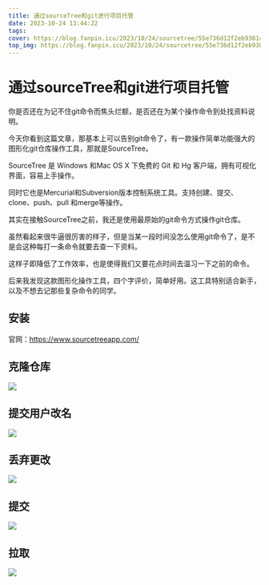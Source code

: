 ```yaml
---
title: 通过sourceTree和git进行项目托管
date: 2023-10-24 13:44:22
tags:
cover: https://blog.fanpin.icu/2023/10/24/sourcetree/55e736d12f2eb938142ce56bc616b232e4dd6f65.webp
top_img: https://blog.fanpin.icu/2023/10/24/sourcetree/55e736d12f2eb938142ce56bc616b232e4dd6f65.webp
---
```

# 通过sourceTree和git进行项目托管

你是否还在为记不住git命令而焦头烂额，是否还在为某个操作命令到处找资料说明。

今天你看到这篇文章，那基本上可以告别git命令了，有一款操作简单功能强大的图形化git仓库操作工具，那就是SourceTree。

SourceTree 是 Windows 和Mac OS X 下免费的 Git 和 Hg 客户端，拥有可视化界面，容易上手操作。

同时它也是Mercurial和Subversion版本控制系统工具。支持创建、提交、clone、push、pull 和merge等操作。

其实在接触SourceTree之前，我还是使用最原始的git命令方式操作git仓库。

虽然看起来很牛逼很厉害的样子，但是当某一段时间没怎么使用git命令了，是不是会这种每打一条命令就要去查一下资料。

这样子即降低了工作效率，也是使得我们又要花点时间去温习一下之前的命令。

后来我发现这款图形化操作工具，四个字评价，简单好用。这工具特别适合新手，以及不想去记那些复杂命令的同学。

## 安装
官网：https://www.sourcetreeapp.com/

## 克隆仓库

![](/sourcetree/Snipaste_2023-10-24_13-38-08.png)

## 提交用户改名

![](/sourcetree/Snipaste_2023-10-24_13-39-48.png)

## 丢弃更改

![](/sourcetree/Snipaste_2023-10-24_13-40-16.png)

## 提交

![](/sourcetree/Snipaste_2023-10-24_14-04-23.png)

## 拉取

![](/sourcetree/Snipaste_2023-10-24_13-41-04.png)